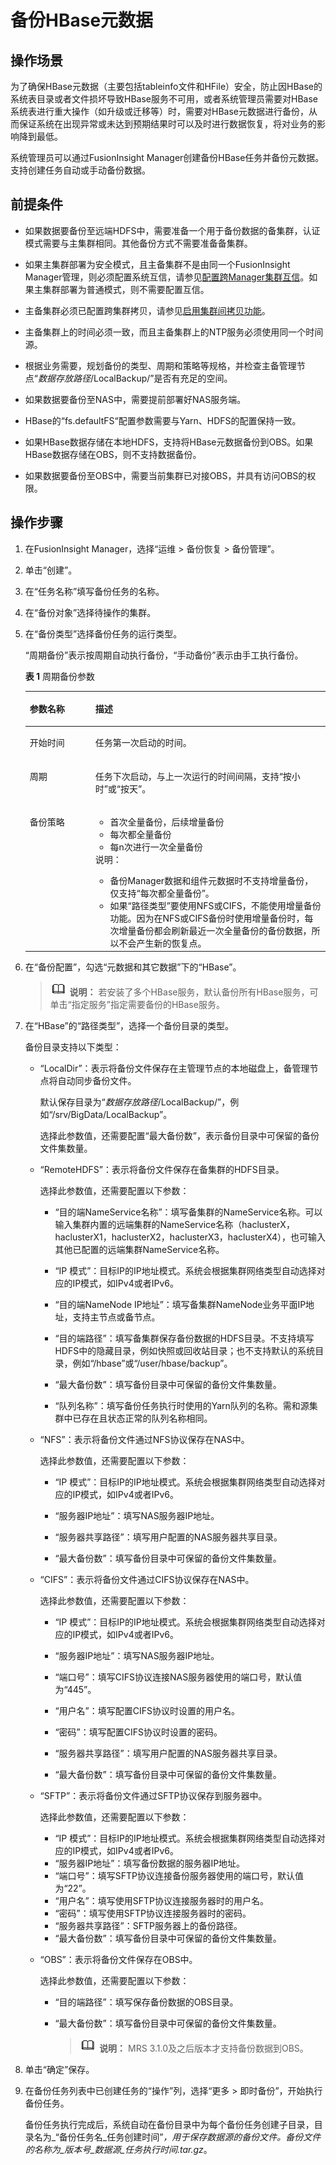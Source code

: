 # 备份HBase元数据<a name="admin_guide_000204"></a>

## 操作场景<a name="sbf7de999ef6f4ec7ada122bb4f6bbc39"></a>

为了确保HBase元数据（主要包括tableinfo文件和HFile）安全，防止因HBase的系统表目录或者文件损坏导致HBase服务不可用，或者系统管理员需要对HBase系统表进行重大操作（如升级或迁移等）时，需要对HBase元数据进行备份，从而保证系统在出现异常或未达到预期结果时可以及时进行数据恢复，将对业务的影响降到最低。

系统管理员可以通过FusionInsight Manager创建备份HBase任务并备份元数据。支持创建任务自动或手动备份数据。

## 前提条件<a name="s1b2b090a07e447b58ba4e60370d64404"></a>

-   如果数据要备份至远端HDFS中，需要准备一个用于备份数据的备集群，认证模式需要与主集群相同。其他备份方式不需要准备备集群。

-   如果主集群部署为安全模式，且主备集群不是由同一个FusionInsight Manager管理，则必须配置系统互信，请参见[配置跨Manager集群互信](配置跨Manager集群互信.md)。如果主集群部署为普通模式，则不需要配置互信。

-   主备集群必须已配置跨集群拷贝，请参见[启用集群间拷贝功能](启用集群间拷贝功能.md)。

-   主备集群上的时间必须一致，而且主备集群上的NTP服务必须使用同一个时间源。

-   根据业务需要，规划备份的类型、周期和策略等规格，并检查主备管理节点“_数据存放路径_/LocalBackup/”是否有充足的空间。

-   如果数据要备份至NAS中，需要提前部署好NAS服务端。
-   HBase的“fs.defaultFS“配置参数需要与Yarn、HDFS的配置保持一致。
-   如果HBase数据存储在本地HDFS，支持将HBase元数据备份到OBS。如果HBase数据存储在OBS，则不支持数据备份。
-   如果数据要备份至OBS中，需要当前集群已对接OBS，并具有访问OBS的权限。

## 操作步骤<a name="section113171425171914"></a>

1.  在FusionInsight Manager，选择“运维 \> 备份恢复 \> 备份管理”。
2.  单击“创建”。
3.  在“任务名称”填写备份任务的名称。
4.  在“备份对象”选择待操作的集群。
5.  在“备份类型”选择备份任务的运行类型。

    “周期备份”表示按周期自动执行备份，“手动备份”表示由手工执行备份。

    **表 1**  周期备份参数

    <a name="zh-cn_topic_0165590410_table193081738154917"></a>
    <table><thead align="left"><tr id="zh-cn_topic_0165590410_row430813818490"><th class="cellrowborder" valign="top" width="21.84%" id="mcps1.2.3.1.1"><p id="zh-cn_topic_0165590410_p113081938184918"><a name="zh-cn_topic_0165590410_p113081938184918"></a><a name="zh-cn_topic_0165590410_p113081938184918"></a>参数名称</p>
    </th>
    <th class="cellrowborder" valign="top" width="78.16%" id="mcps1.2.3.1.2"><p id="zh-cn_topic_0165590410_p173081538114915"><a name="zh-cn_topic_0165590410_p173081538114915"></a><a name="zh-cn_topic_0165590410_p173081538114915"></a>描述</p>
    </th>
    </tr>
    </thead>
    <tbody><tr id="zh-cn_topic_0165590410_row18308838144917"><td class="cellrowborder" valign="top" width="21.84%" headers="mcps1.2.3.1.1 "><p id="zh-cn_topic_0165590410_p030893804920"><a name="zh-cn_topic_0165590410_p030893804920"></a><a name="zh-cn_topic_0165590410_p030893804920"></a>开始时间</p>
    </td>
    <td class="cellrowborder" valign="top" width="78.16%" headers="mcps1.2.3.1.2 "><p id="zh-cn_topic_0165590410_p103081838144917"><a name="zh-cn_topic_0165590410_p103081838144917"></a><a name="zh-cn_topic_0165590410_p103081838144917"></a>任务第一次启动的时间。</p>
    </td>
    </tr>
    <tr id="zh-cn_topic_0165590410_row1530813813494"><td class="cellrowborder" valign="top" width="21.84%" headers="mcps1.2.3.1.1 "><p id="zh-cn_topic_0165590410_p1930833815494"><a name="zh-cn_topic_0165590410_p1930833815494"></a><a name="zh-cn_topic_0165590410_p1930833815494"></a>周期</p>
    </td>
    <td class="cellrowborder" valign="top" width="78.16%" headers="mcps1.2.3.1.2 "><p id="zh-cn_topic_0165590410_p7308183834918"><a name="zh-cn_topic_0165590410_p7308183834918"></a><a name="zh-cn_topic_0165590410_p7308183834918"></a>任务下次启动，与上一次运行的时间间隔，支持“按小时”或“按天”。</p>
    </td>
    </tr>
    <tr id="zh-cn_topic_0165590410_row7308103810493"><td class="cellrowborder" valign="top" width="21.84%" headers="mcps1.2.3.1.1 "><p id="zh-cn_topic_0165590410_p16308153834910"><a name="zh-cn_topic_0165590410_p16308153834910"></a><a name="zh-cn_topic_0165590410_p16308153834910"></a>备份策略</p>
    </td>
    <td class="cellrowborder" valign="top" width="78.16%" headers="mcps1.2.3.1.2 "><a name="zh-cn_topic_0165590410_ul17277134745017"></a><a name="zh-cn_topic_0165590410_ul17277134745017"></a><ul id="zh-cn_topic_0165590410_ul17277134745017"><li>首次全量备份，后续增量备份</li><li>每次都全量备份</li><li>每n次进行一次全量备份</li></ul>
    <div class="note" id="zh-cn_topic_0165590410_note181551254522"><a name="zh-cn_topic_0165590410_note181551254522"></a><a name="zh-cn_topic_0165590410_note181551254522"></a><span class="notetitle"> 说明： </span><div class="notebody"><a name="zh-cn_topic_0165590410_ul61731492817"></a><a name="zh-cn_topic_0165590410_ul61731492817"></a><ul id="zh-cn_topic_0165590410_ul61731492817"><li>备份Manager数据和组件元数据时不支持增量备份，仅支持“每次都全量备份”。</li><li>如果“路径类型”要使用NFS或CIFS，不能使用增量备份功能。因为在NFS或CIFS备份时使用增量备份时，每次增量备份都会刷新最近一次全量备份的备份数据，所以不会产生新的恢复点。</li></ul>
    </div></div>
    </td>
    </tr>
    </tbody>
    </table>

6.  在“备份配置”，勾选“元数据和其它数据”下的“HBase”。

    >![](public_sys-resources/icon-note.gif) **说明：** 
    >若安装了多个HBase服务，默认备份所有HBase服务，可单击“指定服务”指定需要备份的HBase服务。

7.  在“HBase”的“路径类型”，选择一个备份目录的类型。

    备份目录支持以下类型：

    -   “LocalDir”：表示将备份文件保存在主管理节点的本地磁盘上，备管理节点将自动同步备份文件。

        默认保存目录为“_数据存放路径_/LocalBackup/”，例如“/srv/BigData/LocalBackup”。

        选择此参数值，还需要配置“最大备份数”，表示备份目录中可保留的备份文件集数量。

    -   “RemoteHDFS”：表示将备份文件保存在备集群的HDFS目录。

        选择此参数值，还需要配置以下参数：

        -   “目的端NameService名称”：填写备集群的NameService名称。可以输入集群内置的远端集群的NameService名称（haclusterX，haclusterX1，haclusterX2，haclusterX3，haclusterX4），也可输入其他已配置的远端集群NameService名称。

        -   “IP 模式”：目标IP的IP地址模式。系统会根据集群网络类型自动选择对应的IP模式，如IPv4或者IPv6。
        -   “目的端NameNode IP地址”：填写备集群NameNode业务平面IP地址，支持主节点或备节点。
        -   “目的端路径”：填写备集群保存备份数据的HDFS目录。不支持填写HDFS中的隐藏目录，例如快照或回收站目录；也不支持默认的系统目录，例如“/hbase”或“/user/hbase/backup”。
        -   “最大备份数”：填写备份目录中可保留的备份文件集数量。
        -   “队列名称”：填写备份任务执行时使用的Yarn队列的名称。需和源集群中已存在且状态正常的队列名称相同。

    -   “NFS”：表示将备份文件通过NFS协议保存在NAS中。

        选择此参数值，还需要配置以下参数：

        -   “IP 模式”：目标IP的IP地址模式。系统会根据集群网络类型自动选择对应的IP模式，如IPv4或者IPv6。

        -   “服务器IP地址”：填写NAS服务器IP地址。
        -   “服务器共享路径”：填写用户配置的NAS服务器共享目录。
        -   “最大备份数”：填写备份目录中可保留的备份文件集数量。

    -   “CIFS”：表示将备份文件通过CIFS协议保存在NAS中。

        选择此参数值，还需要配置以下参数：

        -   “IP 模式”：目标IP的IP地址模式。系统会根据集群网络类型自动选择对应的IP模式，如IPv4或者IPv6。

        -   “服务器IP地址”：填写NAS服务器IP地址。
        -   “端口号”：填写CIFS协议连接NAS服务器使用的端口号，默认值为“445”。
        -   “用户名”：填写配置CIFS协议时设置的用户名。
        -   “密码”：填写配置CIFS协议时设置的密码。
        -   “服务器共享路径”：填写用户配置的NAS服务器共享目录。
        -   “最大备份数”：填写备份目录中可保留的备份文件集数量。

    -   “SFTP”：表示将备份文件通过SFTP协议保存到服务器中。

        选择此参数值，还需要配置以下参数：

        -   “IP 模式”：目标IP的IP地址模式。系统会根据集群网络类型自动选择对应的IP模式，如IPv4或者IPv6。
        -   “服务器IP地址”：填写备份数据的服务器IP地址。
        -   “端口号”：填写SFTP协议连接备份服务器使用的端口号，默认值为“22”。
        -   “用户名”：填写使用SFTP协议连接服务器时的用户名。
        -   “密码”：填写使用SFTP协议连接服务器时的密码。
        -   “服务器共享路径”：SFTP服务器上的备份路径。
        -   “最大备份数”：填写备份目录中可保留的备份文件集数量。

    -   “OBS”：表示将备份文件保存在OBS中。

        选择此参数值，还需要配置以下参数：

        -   “目的端路径”：填写保存备份数据的OBS目录。
        -   “最大备份数”：填写备份目录中可保留的备份文件集数量。

            >![](public_sys-resources/icon-note.gif) **说明：** 
            >MRS 3.1.0及之后版本才支持备份数据到OBS。


8.  单击“确定”保存。
9.  在备份任务列表中已创建任务的“操作”列，选择“更多 \> 即时备份”，开始执行备份任务。

    备份任务执行完成后，系统自动在备份目录中为每个备份任务创建子目录，目录名为_“备份任务名\_任务创建时间”_，用于保存数据源的备份文件。备份文件的名称为_版本号\_数据源\_任务执行时间.tar.gz_。


